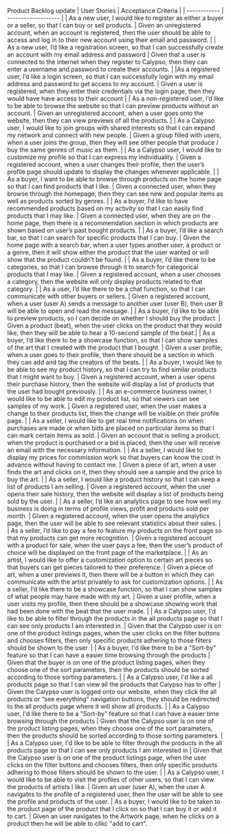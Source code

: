 Product Backlog update
| User Stories | Acceptance Criteria |
| ------------ | ------------------- |
| As a new user, I would like to register as either a buyer or a seller, so that I can buy or sell products. | Given an unregistered account, when an account is registered, then the user should be able to access and log in to their new account using their email and password. |
| As a new user, I’d like a registration screen, so that I can successfully create an account with my email address and password | Given that a user is connected to the internet when they register to Calypso, then they can enter a username and password to create their accounts.  |
|As a registered user, I’d like a login screen, so that I can successfully login with my email address and password to get access to my account. | Given a user is registered, when they enter their credentials via the login page, then they would have have access to their account |
| As a non-registered user, I’d like to be able to browse the website so that I can preview products without an account. | Given an unregistered account, when a user goes onto the website, then they can view previews of all the products. |
| As a Calypso user, I would like to join groups with shared interests so that I can expand my network and connect with new people. | Given a group filled with users, when a user joins the group, then they will see other people that produce / buy the same genres of music as them. |
| As a Calypso user, I would like to customize my profile so that I can express my individuality. | Given a registered account, when a user changes their profile, then the user’s profile page should update to display the changes whenever applicable. |
| As a buyer, I want to be able to browse through products on the home page so that I can find products that I like. | Given a connected user, when they browse through the homepage, then they can see new and popular items as well as products sorted by genres. |
| As a buyer, I’d like to have recommended products based on my activity so that I can easily find products that I may like. | Given a connected user, when they are on the home page, then there is a recommendation section in which products are shown based on user’s past bought products. |
| As a buyer, I’d like a search bar, so that I can search for specific products that I can buy. | Given the home page with a search bar, when a user types another user, a product or a genre, then it will show either the product that the user wanted or will show that the product couldn’t be found. |
| As a buyer, I’d like there to be categories, so that I can browse through it to search for categorical products that I may like. | Given a registered account, when a user chooses a category, then the website will only display products related to that category. |
| As a user, I’d like there to be a chat function, so that I can communicate with other buyers or sellers. | Given a registered account, when a user (user A) sends a message to another user (user B), then user B will be able to open and read the message. |
| As a buyer, I’d like to be able to preview products, so I can decide on whether I should buy the product. | Given a product (beat), when the user clicks on the product that they would like, then they will be able to hear a 10-second sample of the beat.| 
| As a buyer, I’d like there to be a showcase function, so that I can show samples of the art that I created with the product that I bought. | Given a user profile, when a user goes to their profile, then there should be a section in which they can add and tag the creators of the beats. | 
| As a buyer, I would like to be able to see my product history, so that I can try to find similar products that I might want to buy. | Given a registered account, when a user opens their purchase history, then the website will display a list of products that the user had bought previously. |
| As an e-commerce business owner, I would like to be able to edit my product list, so that viewers can see samples of my work. | Given a registered user, when the user makes a change to their products list, then the change will be visible on their profile page. |
| As a seller, I would like to get real time notifications on when purchases are made or when bids are placed on particular items so that I can mark certain items as sold. | Given an account that is selling a product, when the product is purchased or a bid is placed, then the user will receive an email with the necessary information. |
| As a seller, I would like to display my prices for commission work so that buyers can know the cost in advance without having to contact me. | Given a piece of art, when a user finds the art and clicks on it, then they should see a sample and the price to buy the art. |
| As a seller, I would like a product history so that I can keep a list of products I am selling. | Given a registered account, when the user opens their sale history, then the website will display a list of products being sold by the user. |
| As a seller, I’d like an analytics page to see how well my business is doing in terms of profile views, profit and products sold per month. | Given a registered account, when the user opens the analytics page, then the user will be able to see relevant statistics about their sales. |
| As a seller, I’d like to pay a fee to feature my products on the front page so that my products can get more recognition. | Given a registered account with a product for sale, when the user pays a fee, then the user’s product of choice will be displayed on the front page of the marketplace. |
| As an artist, I would like to offer a customization option to certain art pieces so that buyers can get pieces tailored to their preference. | Given a piece of art, when a user previews it, then there will be a button in which they can communicate with the artist privately to ask for customization options. |
| As a seller, I’d like there to be a showcase function, so that I can show samples of what people may have made with my art. | Given a user profile, when a user visits my profile, then there should be a showcase showing work that had been done with the beat that the user made. |
| As a Calypso user, I'd like to be able to filter through the products in the all products page so that I can see only products I am interested in. | Given that the Calypso user is on one of the product listings pages, when the user clicks on the filter buttons and chooses filters, then only specific products adhering to those filters should be shown to the user. |
| As a buyer, I'd like there to be a "Sort-by" feature so that I can have a easier time browsing through the products | Given that the buyer is on one of the product listing pages, when they choose one of the sort parameters, then the products should be sorted according to those sorting parameters. |
| As a Calypso user, I'd like a all products page so that I can view all the products that Calypso has to offer | Given the Calypso user is logged onto our website, when they click the all products or  “see everything” navigation buttons, they should be redirected to the all products page where it will show all products. |
| As a Calypso user, I'd like there to be a "Sort-by" feature so that I can have a easier time browsing through the products | Given that the Calypso user is on one of the product listing pages, when they choose one of the sort parameters, then the products should be sorted according to those sorting parameters. |
| As a Calypso user, I'd like to be able to filter through the products in the all products page so that I can see only products I am interested in | Given that the Calypso user is on one of the product listings page, when the user clicks on the filter buttons and chooses filters, then only specific products adhering to those filters should be shown to the user. |
| As a Calypso user, I would like to be able to visit the profiles of other users, so that I can view the products of artists I like. | Given an user (user A), when the user A navigates to the profile of a registered user, then the user will be able to see the profile and products of the user. |
As a buyer, I would like to be taken to the product page of the product that I click on so that I can buy it or add it to cart. | Given an user navigates to the Artwork page, when he clicks on a product then he will be able to clikc "add to cart". 
